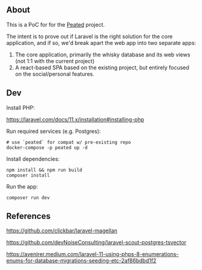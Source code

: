 ## About

This is a PoC for for the [Peated](https://peated.com) project.

The intent is to prove out if Laravel is the right solution for the core application, and if so, we'd break apart the web app into two separate apps:

1. The core application, primarily the whisky database and its web views (not 1:1 with the current project)
2. A react-based SPA based on the existing project, but entirely focused on the social/personal features.

## Dev

Install PHP:

https://laravel.com/docs/11.x/installation#installing-php

Run required services (e.g. Postgres):

```
# use `peated` for compat w/ pre-existing repo
docker-compose -p peated up -d
```

Install dependencies:

```
npm install && npm run build
composer install
```

Run the app:

```
composer run dev
```

## References

https://github.com/clickbar/laravel-magellan

https://github.com/devNoiseConsulting/laravel-scout-postgres-tsvector

https://avenirer.medium.com/laravel-11-using-phps-8-enumerations-enums-for-database-migrations-seeding-etc-2af86bdbd1f2
